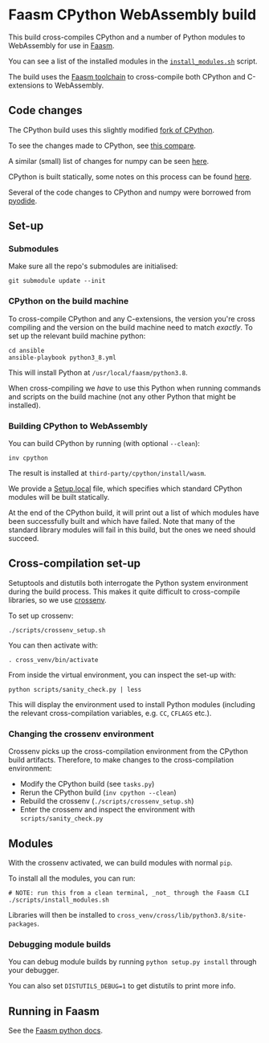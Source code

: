 # Faasm CPython WebAssembly build

This build cross-compiles CPython and a number of Python modules to WebAssembly
for use in [Faasm](https://github.com/lsds/faasm).

You can see a list of the installed modules in the
[`install_modules.sh`](scripts/install_modules.sh) script.

The build uses the [Faasm
toolchain](https://github.com/Shillaker/faasm-toolchain) to cross-compile both 
CPython and C-extensions to WebAssembly.

## Code changes

The CPython build uses this slightly modified [fork of
CPython](https://github.com/Shillaker/cpython/tree/faasm).

To see the changes made to CPython, see [this
compare](https://github.com/python/cpython/compare/v3.8.2...Shillaker:faasm).

A similar (small) list of changes for numpy can be seen
[here](https://github.com/numpy/numpy/compare/v1.19.2...Shillaker:faasm).

CPython is built statically, some notes on this process can be found 
[here](https://wiki.python.org/moin/BuildStatically). 

Several of the code changes to CPython and numpy were borrowed from 
[pyodide](https://github.com/iodide-project/pyodide).

## Set-up

### Submodules

Make sure all the repo's submodules are initialised:

```
git submodule update --init
```

### CPython on the build machine

To cross-compile CPython and any C-extensions, the version you're cross
compiling and the version on the build machine need to match _exactly_.
To set up the relevant build machine python:

```
cd ansible
ansible-playbook python3_8.yml
```

This will install Python at `/usr/local/faasm/python3.8`.

When cross-compiling we _have_ to use this Python when running commands and
scripts on the build machine (not any other Python that might be installed).

### Building CPython to WebAssembly

You can build CPython by running (with optional `--clean`):

```
inv cpython
```

The result is installed at `third-party/cpython/install/wasm`.

We provide a [Setup.local](third-party/cpython/Modules/Setup.local) file, which
specifies which standard CPython modules will be built statically. 

At the end of the CPython build, it will print out a list of which modules have
been successfully built and which have failed. Note that many of the standard 
library modules will fail in this build, but the ones we need should succeed.

## Cross-compilation set-up

Setuptools and distutils both interrogate the Python system environment during
the build process. This makes it quite difficult to cross-compile libraries, so
we use [crossenv](https://github.com/benfogle/crossenv).

To set up crossenv:

```
./scripts/crossenv_setup.sh
```

You can then activate with:

```
. cross_venv/bin/activate
```

From inside the virtual environment, you can inspect the set-up with:

```
python scripts/sanity_check.py | less
```

This will display the environment used to install Python modules (including the
relevant cross-compilation variables, e.g. `CC`, `CFLAGS` etc.).

### Changing the crossenv environment

Crossenv picks up the cross-compilation environment from the CPython 
build artifacts. Therefore, to make changes to the cross-compilation 
environment:

- Modify the CPython build (see `tasks.py`)
- Rerun the CPython build (`inv cpython --clean`) 
- Rebuild the crossenv (`./scripts/crossenv_setup.sh`) 
- Enter the crossenv and inspect the environment with `scripts/sanity_check.py`

## Modules

With the crossenv activated, we can build modules with normal `pip`.

To install all the modules, you can run:

```
# NOTE: run this from a clean terminal, _not_ through the Faasm CLI
./scripts/install_modules.sh
```

Libraries will then be installed to 
`cross_venv/cross/lib/python3.8/site-packages`.

### Debugging module builds

You can debug module builds by running `python setup.py install` through your
debugger.

You can also set `DISTUTILS_DEBUG=1` to get distutils to print more info.

## Running in Faasm

See the [Faasm python
docs](https://github.com/lsds/faasm/blob/master/docs/python.md).


